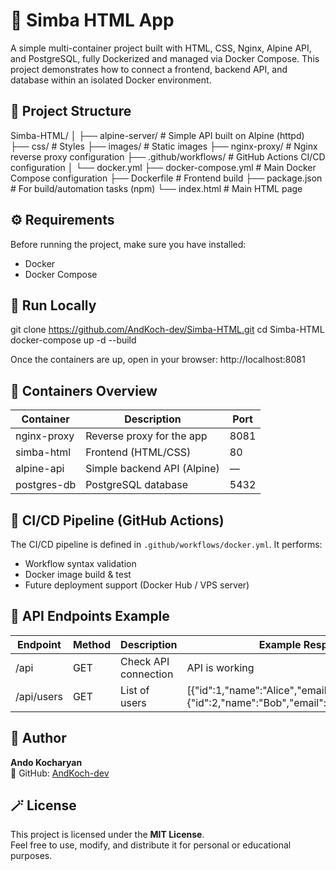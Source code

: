 # 🦁 Simba HTML App

A simple multi-container project built with HTML, CSS, Nginx, Alpine API, and PostgreSQL, fully Dockerized and managed via Docker Compose. This project demonstrates how to connect a frontend, backend API, and database within an isolated Docker environment.

## 🚀 Project Structure

Simba-HTML/
│
├── alpine-server/           # Simple API built on Alpine (httpd)
├── css/                     # Styles
├── images/                  # Static images
├── nginx-proxy/             # Nginx reverse proxy configuration
├── .github/workflows/       # GitHub Actions CI/CD configuration
│   └── docker.yml
├── docker-compose.yml       # Main Docker Compose configuration
├── Dockerfile               # Frontend build
├── package.json             # For build/automation tasks (npm)
└── index.html               # Main HTML page

## ⚙️ Requirements

Before running the project, make sure you have installed:
- Docker
- Docker Compose

## 🐳 Run Locally

git clone https://github.com/AndKoch-dev/Simba-HTML.git
cd Simba-HTML
docker-compose up -d --build

Once the containers are up, open in your browser: http://localhost:8081

## 🧩 Containers Overview

| Container     | Description                 | Port  |
|----------------|-----------------------------|-------|
| nginx-proxy    | Reverse proxy for the app   | 8081  |
| simba-html     | Frontend (HTML/CSS)         | 80    |
| alpine-api     | Simple backend API (Alpine) | —     |
| postgres-db    | PostgreSQL database         | 5432  |

## 🔄 CI/CD Pipeline (GitHub Actions)

The CI/CD pipeline is defined in `.github/workflows/docker.yml`. It performs:

- Workflow syntax validation  
- Docker image build & test  
- Future deployment support (Docker Hub / VPS server)

## 🔗 API Endpoints Example

| Endpoint     | Method | Description          | Example Response |
|---------------|--------|----------------------|------------------|
| /api          | GET    | Check API connection | API is working |
| /api/users    | GET    | List of users        | [{"id":1,"name":"Alice","email":"alice@mail.com"},{"id":2,"name":"Bob","email":"bob@mail.com"}] |

## 🧠 Author

**Ando Kocharyan**  
📧 GitHub: [AndKoch-dev](https://github.com/AndKoch-dev)

## 🪄 License

This project is licensed under the **MIT License**.  
Feel free to use, modify, and distribute it for personal or educational purposes.
